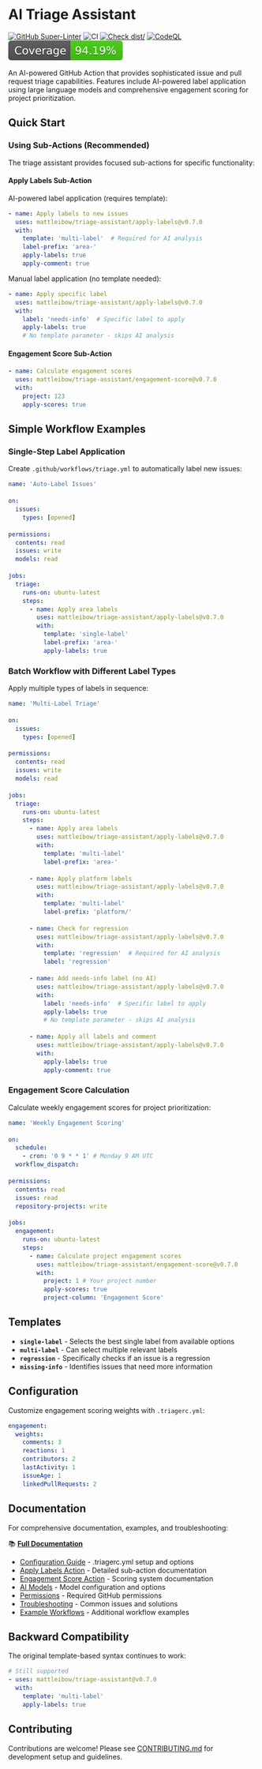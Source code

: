 # AI Triage Assistant

[![GitHub Super-Linter](https://github.com/mattleibow/triage-assistant/actions/workflows/check-linter.yml/badge.svg)](https://github.com/super-linter/super-linter)
![CI](https://github.com/mattleibow/triage-assistant/actions/workflows/check-ci.yml/badge.svg)
[![Check dist/](https://github.com/mattleibow/triage-assistant/actions/workflows/check-dist.yml/badge.svg)](https://github.com/mattleibow/triage-assistant/actions/workflows/check-dist.yml)
[![CodeQL](https://github.com/mattleibow/triage-assistant/actions/workflows/check-codeql-analysis.yml/badge.svg)](https://github.com/mattleibow/triage-assistant/actions/workflows/check-codeql-analysis.yml)
[![Coverage](./badges/coverage.svg)](./badges/coverage.svg)

An AI-powered GitHub Action that provides sophisticated issue and pull request triage capabilities. Features include
AI-powered label application using large language models and comprehensive engagement scoring for project
prioritization.

## Quick Start

### Using Sub-Actions (Recommended)

The triage assistant provides focused sub-actions for specific functionality:

#### Apply Labels Sub-Action

AI-powered label application (requires template):

```yaml
- name: Apply labels to new issues
  uses: mattleibow/triage-assistant/apply-labels@v0.7.0
  with:
    template: 'multi-label'  # Required for AI analysis
    label-prefix: 'area-'
    apply-labels: true
    apply-comment: true
```

Manual label application (no template needed):

```yaml
- name: Apply specific label
  uses: mattleibow/triage-assistant/apply-labels@v0.7.0
  with:
    label: 'needs-info'  # Specific label to apply
    apply-labels: true
    # No template parameter - skips AI analysis
```

#### Engagement Score Sub-Action

```yaml
- name: Calculate engagement scores
  uses: mattleibow/triage-assistant/engagement-score@v0.7.0
  with:
    project: 123
    apply-scores: true
```

## Simple Workflow Examples

### Single-Step Label Application

Create `.github/workflows/triage.yml` to automatically label new issues:

```yaml
name: 'Auto-Label Issues'

on:
  issues:
    types: [opened]

permissions:
  contents: read
  issues: write
  models: read

jobs:
  triage:
    runs-on: ubuntu-latest
    steps:
      - name: Apply area labels
        uses: mattleibow/triage-assistant/apply-labels@v0.7.0
        with:
          template: 'single-label'
          label-prefix: 'area-'
          apply-labels: true
```

### Batch Workflow with Different Label Types

Apply multiple types of labels in sequence:

```yaml
name: 'Multi-Label Triage'

on:
  issues:
    types: [opened]

permissions:
  contents: read
  issues: write
  models: read

jobs:
  triage:
    runs-on: ubuntu-latest
    steps:
      - name: Apply area labels
        uses: mattleibow/triage-assistant/apply-labels@v0.7.0
        with:
          template: 'multi-label'
          label-prefix: 'area-'

      - name: Apply platform labels
        uses: mattleibow/triage-assistant/apply-labels@v0.7.0
        with:
          template: 'multi-label'
          label-prefix: 'platform/'

      - name: Check for regression
        uses: mattleibow/triage-assistant/apply-labels@v0.7.0
        with:
          template: 'regression'  # Required for AI analysis
          label: 'regression'

      - name: Add needs-info label (no AI)
        uses: mattleibow/triage-assistant/apply-labels@v0.7.0
        with:
          label: 'needs-info'  # Specific label to apply
          apply-labels: true
          # No template parameter - skips AI analysis

      - name: Apply all labels and comment
        uses: mattleibow/triage-assistant/apply-labels@v0.7.0
        with:
          apply-labels: true
          apply-comment: true
```

### Engagement Score Calculation

Calculate weekly engagement scores for project prioritization:

```yaml
name: 'Weekly Engagement Scoring'

on:
  schedule:
    - cron: '0 9 * * 1' # Monday 9 AM UTC
  workflow_dispatch:

permissions:
  contents: read
  issues: read
  repository-projects: write

jobs:
  engagement:
    runs-on: ubuntu-latest
    steps:
      - name: Calculate project engagement scores
        uses: mattleibow/triage-assistant/engagement-score@v0.7.0
        with:
          project: 1 # Your project number
          apply-scores: true
          project-column: 'Engagement Score'
```

## Templates

- **`single-label`** - Selects the best single label from available options
- **`multi-label`** - Can select multiple relevant labels
- **`regression`** - Specifically checks if an issue is a regression
- **`missing-info`** - Identifies issues that need more information

## Configuration

Customize engagement scoring weights with `.triagerc.yml`:

```yaml
engagement:
  weights:
    comments: 3
    reactions: 1
    contributors: 2
    lastActivity: 1
    issueAge: 1
    linkedPullRequests: 2
```

## Documentation

For comprehensive documentation, examples, and troubleshooting:

📚 **[Full Documentation](docs/)**

- [Configuration Guide](docs/configuration.md) - .triagerc.yml setup and options
- [Apply Labels Action](docs/apply-labels.md) - Detailed sub-action documentation
- [Engagement Score Action](docs/engagement-score.md) - Scoring system documentation
- [AI Models](docs/ai-models.md) - Model configuration and options
- [Permissions](docs/permissions.md) - Required GitHub permissions
- [Troubleshooting](docs/troubleshooting.md) - Common issues and solutions
- [Example Workflows](docs/examples/) - Additional workflow examples

## Backward Compatibility

The original template-based syntax continues to work:

```yaml
# Still supported
- uses: mattleibow/triage-assistant@v0.7.0
  with:
    template: 'multi-label'
    apply-labels: true
```

## Contributing

Contributions are welcome! Please see [CONTRIBUTING.md](CONTRIBUTING.md) for development setup and guidelines.
